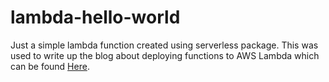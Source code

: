 # lambda-hello-world

Just a simple lambda function created using serverless package. This was used to write up the blog about deploying functions to AWS Lambda which can be found [Here](http://usmanjamil.co.uk/technology/deploying-to-aws-lambda/).